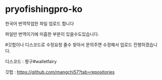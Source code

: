 # pryofishingpro-ko
한국어 번역작업한 파일 업로드 합니다

파일만 번역이기에 미흡한 부분이 있을수도있습니다.

#깃헙이나 디스코드로 수정요청 줄수 찾아서 문의주면 수정해서 업로드 진행하겠습니다.

디스코드 : 짱구#walletfairy

깃헙 : https://github.com/mangchi57?tab=repositories

